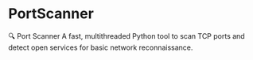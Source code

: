 # PortScanner
🔍 Port Scanner A fast, multithreaded Python tool to scan TCP ports and detect open services for basic network reconnaissance.
